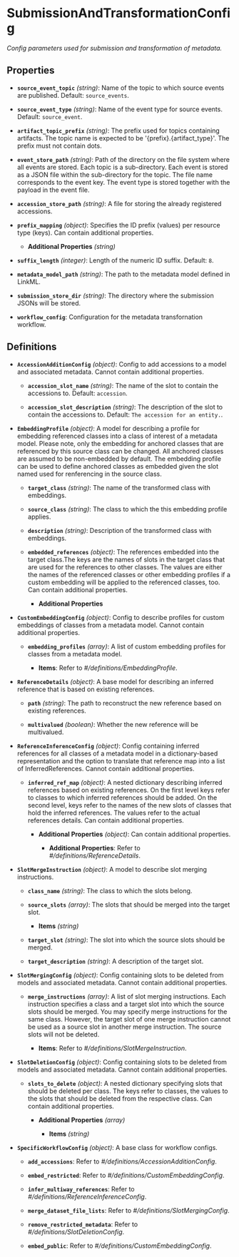 # SubmissionAndTransformationConfig


*Config parameters used for submission and transformation of metadata.*


## Properties


- **`source_event_topic`** *(string)*: Name of the topic to which source events are published. Default: `source_events`.

- **`source_event_type`** *(string)*: Name of the event type for source events. Default: `source_event`.

- **`artifact_topic_prefix`** *(string)*: The prefix used for topics containing artifacts. The topic name is expected to be '{prefix}.{artifact_type}'. The prefix must not contain dots.

- **`event_store_path`** *(string)*: Path of the directory on the file system where all events are stored. Each topic is a sub-directory. Each event is stored as a JSON file within the sub-directory for the topic. The file name corresponds to the event key. The event type is stored together with the payload in the event file.

- **`accession_store_path`** *(string)*: A file for storing the already registered accessions.

- **`prefix_mapping`** *(object)*: Specifies the ID prefix (values) per resource type (keys). Can contain additional properties.

  - **Additional Properties** *(string)*

- **`suffix_length`** *(integer)*: Length of the numeric ID suffix. Default: `8`.

- **`metadata_model_path`** *(string)*: The path to the metadata model defined in LinkML.

- **`submission_store_dir`** *(string)*: The directory where the submission JSONs will be stored.

- **`workflow_config`**: Configuration for the metadata transfornation workflow.

## Definitions


- **`AccessionAdditionConfig`** *(object)*: Config to add accessions to a model and associated metadata. Cannot contain additional properties.

  - **`accession_slot_name`** *(string)*: The name of the slot to contain the accessions to. Default: `accession`.

  - **`accession_slot_description`** *(string)*: The description of the slot to contain the accessions to. Default: `The accession for an entity.`.

- **`EmbeddingProfile`** *(object)*: A model for describing a profile for embedding referenced classes into a class
of interest of a metadata model. Please note, only the embedding for anchored
classes that are referenced by this source class can be changed. All anchored
classes are assumed to be non-embedded by default. The embedding profile can be used
to define anchored classes as embedded given the slot named used for renferencing
in the source class.

  - **`target_class`** *(string)*: The name of the transformed class with embeddings.

  - **`source_class`** *(string)*: The class to which the this embedding profile applies.

  - **`description`** *(string)*: Description of the transformed class with embeddings.

  - **`embedded_references`** *(object)*: The references embedded into the target class.The keys are the names of slots in the target class that are used for  the references to other classes. The values are either the names of the referenced classes or other embedding profiles if a custom embedding will be applied to the referenced classes, too. Can contain additional properties.

    - **Additional Properties**

- **`CustomEmbeddingConfig`** *(object)*: Config to describe profiles for custom embeddings of classes from a metadata
model. Cannot contain additional properties.

  - **`embedding_profiles`** *(array)*: A list of custom embedding profiles for classes from a metadata model.

    - **Items**: Refer to *#/definitions/EmbeddingProfile*.

- **`ReferenceDetails`** *(object)*: A base model for describing an inferred reference that is based on existing
references.

  - **`path`** *(string)*: The path to reconstruct the new reference based on existing references.

  - **`multivalued`** *(boolean)*: Whether the new reference will be multivalued.

- **`ReferenceInferenceConfig`** *(object)*: Config containing inferred references for all classes of a metadata model in a
dictionary-based representation and the option to translate that reference map into
a list of InferredReferences. Cannot contain additional properties.

  - **`inferred_ref_map`** *(object)*: A nested dictionary describing inferred references based on existing references. On the first level keys refer to classes to which inferred references should be added. On the second level, keys refer to the names of the new slots of classes that hold the inferred references. The values refer to the actual references details. Can contain additional properties.

    - **Additional Properties** *(object)*: Can contain additional properties.

      - **Additional Properties**: Refer to *#/definitions/ReferenceDetails*.

- **`SlotMergeInstruction`** *(object)*: A model to describe slot merging instructions.

  - **`class_name`** *(string)*: The class to which the slots belong.

  - **`source_slots`** *(array)*: The slots that should be merged into the target slot.

    - **Items** *(string)*

  - **`target_slot`** *(string)*: The slot into which the source slots should be merged.

  - **`target_description`** *(string)*: A description of the target slot.

- **`SlotMergingConfig`** *(object)*: Config containing slots to be deleted from models and associated metadata. Cannot contain additional properties.

  - **`merge_instructions`** *(array)*: A list of slot merging instructions. Each instruction specifies a class and a target slot into which the source slots should be merged. You may specify merge instructions for the same class. However, the target slot of one merge instruction cannot be used as a source slot in another merge instruction. The source slots will not be deleted.

    - **Items**: Refer to *#/definitions/SlotMergeInstruction*.

- **`SlotDeletionConfig`** *(object)*: Config containing slots to be deleted from models and associated metadata. Cannot contain additional properties.

  - **`slots_to_delete`** *(object)*: A nested dictionary specifying slots that should be deleted per class. The keys refer to classes, the values to the slots that should be deleted from the respective class. Can contain additional properties.

    - **Additional Properties** *(array)*

      - **Items** *(string)*

- **`SpecificWorkflowConfig`** *(object)*: A base class for workflow configs.

  - **`add_accessions`**: Refer to *#/definitions/AccessionAdditionConfig*.

  - **`embed_restricted`**: Refer to *#/definitions/CustomEmbeddingConfig*.

  - **`infer_multiway_references`**: Refer to *#/definitions/ReferenceInferenceConfig*.

  - **`merge_dataset_file_lists`**: Refer to *#/definitions/SlotMergingConfig*.

  - **`remove_restricted_metadata`**: Refer to *#/definitions/SlotDeletionConfig*.

  - **`embed_public`**: Refer to *#/definitions/CustomEmbeddingConfig*.
